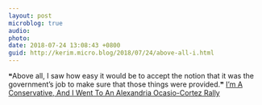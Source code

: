 ```yaml
---
layout: post
microblog: true
audio: 
photo: 
date: 2018-07-24 13:08:43 +0800
guid: http://kerim.micro.blog/2018/07/24/above-all-i.html
---
```

❝Above all, I saw how easy it would be to accept the notion that it was the government’s job to make sure that those things were provided.❞  [I’m A Conservative, And I Went To An Alexandria Ocasio-Cortez Rally](http://dailycaller.com/2018/07/23/conservative-alexandria-ocasio-cortez-rally/)
